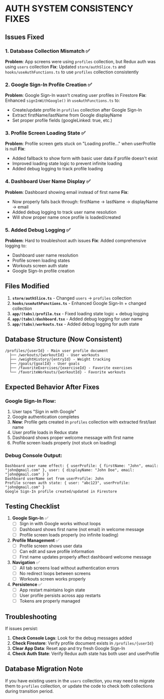 # AUTH SYSTEM CONSISTENCY FIXES

## Issues Fixed

### 1. Database Collection Mismatch ✅
**Problem**: App screens were using `profiles` collection, but Redux auth was using `users` collection
**Fix**: Updated `store/authSlice.ts` and `hooks/useAuthFunctions.ts` to use `profiles` collection consistently

### 2. Google Sign-In Profile Creation ✅
**Problem**: Google Sign-In wasn't creating user profiles in Firestore
**Fix**: Enhanced `signInWithGoogle()` in `useAuthFunctions.ts` to:
- Create/update profile in `profiles` collection after Google Sign-In
- Extract firstName/lastName from Google displayName
- Set proper profile fields (googleLinked: true, etc.)

### 3. Profile Screen Loading State ✅
**Problem**: Profile screen gets stuck on "Loading profile..." when userProfile is null
**Fix**: 
- Added fallback to show form with basic user data if profile doesn't exist
- Improved loading state logic to prevent infinite loading
- Added debug logging to track profile loading

### 4. Dashboard User Name Display ✅
**Problem**: Dashboard showing email instead of first name
**Fix**: 
- Now properly falls back through: firstName → lastName → displayName → email
- Added debug logging to track user name resolution
- Will show proper name once profile is loaded/created

### 5. Added Debug Logging ✅
**Problem**: Hard to troubleshoot auth issues
**Fix**: Added comprehensive logging to:
- Dashboard user name resolution
- Profile screen loading states
- Workouts screen auth state
- Google Sign-In profile creation

## Files Modified

1. **`store/authSlice.ts`** - Changed `users` → `profiles` collection
2. **`hooks/useAuthFunctions.ts`** - Enhanced Google Sign-In + changed collection
3. **`app/(tabs)/profile.tsx`** - Fixed loading state logic + debug logging
4. **`app/(tabs)/dashboard.tsx`** - Added debug logging for user name
5. **`app/(tabs)/workouts.tsx`** - Added debug logging for auth state

## Database Structure (Now Consistent)

```
/profiles/{userId} - Main user profile document
  ├── /workouts/{workoutId} - User workouts
  ├── /weightHistory/{entryId} - Weight tracking
  ├── /goals/{goalId} - User goals
  ├── /favoriteExercises/{exerciseId} - Favorite exercises
  └── /favoriteWorkouts/{workoutId} - Favorite workouts
```

## Expected Behavior After Fixes

### Google Sign-In Flow:
1. User taps "Sign in with Google"
2. Google authentication completes
3. **New**: Profile gets created in `profiles` collection with extracted first/last name
4. User profile loads in Redux state
5. Dashboard shows proper welcome message with first name
6. Profile screen loads properly (not stuck on loading)

### Debug Console Output:
```
Dashboard user name effect: { userProfile: { firstName: "John", email: "john@gmail.com" }, user: { displayName: "John Doe", email: "john@gmail.com" } }
Dashboard userName set from userProfile: John
Profile screen auth state: { user: "abc123", userProfile: "john@gmail.com" }
Google Sign-In profile created/updated in Firestore
```

## Testing Checklist

1. **Google Sign-In** ✅
   - [ ] Sign in with Google works without loops
   - [ ] Dashboard shows first name (not email) in welcome message
   - [ ] Profile screen loads properly (no infinite loading)

2. **Profile Management** ✅
   - [ ] Profile screen shows user data
   - [ ] Can edit and save profile information
   - [ ] First name updates properly affect dashboard welcome message

3. **Navigation** ✅
   - [ ] All tab screens load without authentication errors
   - [ ] No redirect loops between screens
   - [ ] Workouts screen works properly

4. **Persistence** ✅
   - [ ] App restart maintains login state
   - [ ] User profile persists across app restarts
   - [ ] Tokens are properly managed

## Troubleshooting

If issues persist:

1. **Check Console Logs**: Look for the debug messages added
2. **Check Firestore**: Verify profile document exists in `/profiles/{userId}`
3. **Clear App Data**: Reset app and try fresh Google Sign-In
4. **Check Auth State**: Verify Redux auth state has both user and userProfile

## Database Migration Note

If you have existing users in the `users` collection, you may need to migrate them to `profiles` collection, or update the code to check both collections during transition period.
